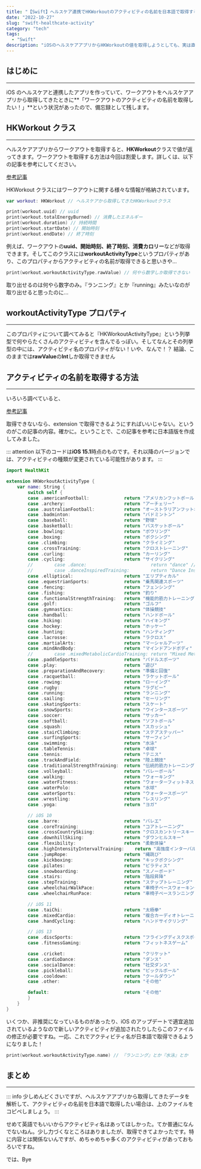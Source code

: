 ```yaml
---
title: "【Swift】ヘルスケア連携でHKWorkoutのアクティビティの名前を日本語で取得する"
date: "2022-10-27"
slug: "swift-healthcate-activity"
category: "tech"
tags:
  - "Swift"
description: "iOSのヘルスケアアプリからHKWorkoutの値を取得しようとしても、実は直接は取得することができません。今回はSwiftを使って、そのヘルスケアのアクティビティ名を取得する方法を紹介します。"
---
```


## はじめに

---

iOS のヘルスケアと連携したアプリを作っていて、ワークアウトをヘルスケアアプリから取得してきたときに**「ワークアウトのアクティビティの名前を取得したい！」**という状況があったので、備忘録として残します。

## HKWorkout クラス

---

ヘルスケアアプリからワークアウトを取得すると、**HKWorkout**クラスで値が返ってきます。ワークアウトを取得する方法は今回は割愛します。詳しくは、以下の記事を参考にしてください。

[参考記事](https://qiita.com/mag-chang/items/e0f39b8c4794b71d858d)

HKWorkout クラスにはワークアウトに関する様々な情報が格納されています。

```swift
var workout: HKWorkout // ヘルスケアから取得してきたHKWorkoutクラス

print(workout.uuid) // uuid
print(workout.totalEnergyBurned) // 消費したエネルギー
print(workout.duration) // 持続時間
print(workout.startDate) // 開始時刻
print(workout.endDate) // 終了時刻
```

例えば、ワークアウトの**uuid、開始時刻、終了時刻、消費カロリー**などが取得できます。そしてこのクラスには**workoutActivityType**というプロパティがあり、このプロパティからアクティビティの名前が取得できると思いきや...

```swift
print(workout.workoutActivityType.rawValue) // 何やら数字しか取得できない
```

取り出せるのは何やら数字のみ。『ランニング』とか『running』みたいなのが取り出せると思ったのに...

## workoutActivityType プロパティ

---

このプロパティについて調べてみると『HKWorkoutActivityType』という列挙型で何やらたくさんのアクティビティを含んでるっぽい。そしてなんとその列挙型の中には、アクティビティ名のプロパティがない！いや、なんで！？
結論、このままでは**rawValue**の**Int**しか取得できません

## アクティビティの名前を取得する方法

---

いろいろ調べていると、

[参考記事](https://stackoverflow.com/questions/30175237/how-to-get-the-name-of-hkworkoutactivitytype-in-healthkit)

取得できないなら、extension で取得できるようにすればいいじゃない。というのがこの記事の内容。確かに。ということで、この記事を参考に日本語版を作成してみました。

::: attention
以下のコードは**iOS 15.1**時点のものです。それ以降のバージョンでは、アクティビティの種類が変更されている可能性があります。
:::

```swift
import HealthKit

extension HKWorkoutActivityType {
    var name: String {
        switch self {
        case .americanFootball:             return "アメリカンフットボール"
        case .archery:                      return "アーチェリー"
        case .australianFootball:           return "オーストラリアンフットボール"
        case .badminton:                    return "バドミントン"
        case .baseball:                     return "野球"
        case .basketball:                   return "バスケットボール"
        case .bowling:                      return "ボウリング"
        case .boxing:                       return "ボクシング"
        case .climbing:                     return "クライミング"
        case .crossTraining:                return "クロストレーニング"
        case .curling:                      return "カーリング"
        case .cycling:                      return "サイクリング"
        //        case .dance:                        return "dance" // deprecated
        //        case .danceInspiredTraining:        return "Dance Inspired Training" // deprecated
        case .elliptical:                   return "エリプティカル"
        case .equestrianSports:             return "乗馬関連スポーツ"
        case .fencing:                      return "フェンシング"
        case .fishing:                      return "釣り"
        case .functionalStrengthTraining:   return "機能的筋力トレーニング"
        case .golf:                         return "ゴルフ"
        case .gymnastics:                   return "体操競技"
        case .handball:                     return "ハンドボール"
        case .hiking:                       return "ハイキング"
        case .hockey:                       return "ホッケー"
        case .hunting:                      return "ハンティング"
        case .lacrosse:                     return "ラクロス"
        case .martialArts:                  return "マーシャルアーツ"
        case .mindAndBody:                  return "マインドアンドボディ"
        //        case .mixedMetabolicCardioTraining: return "Mixed Metabolic Cardio Training" // deprecated
        case .paddleSports:                 return "パドルスポーツ"
        case .play:                         return "遊び"
        case .preparationAndRecovery:       return "準備と回復"
        case .racquetball:                  return "ラケットボール"
        case .rowing:                       return "ローイング"
        case .rugby:                        return "ラグビー"
        case .running:                      return "ランニング"
        case .sailing:                      return "セーリング"
        case .skatingSports:                return "スケート"
        case .snowSports:                   return "ウインタースポーツ"
        case .soccer:                       return "サッカー"
        case .softball:                     return "ソフトボール"
        case .squash:                       return "スカッシュ"
        case .stairClimbing:                return "ステアステッパー"
        case .surfingSports:                return "サーフィン"
        case .swimming:                     return "水泳"
        case .tableTennis:                  return "卓球"
        case .tennis:                       return "テニス"
        case .trackAndField:                return "陸上競技"
        case .traditionalStrengthTraining:  return "伝統的筋力トレーニング"
        case .volleyball:                   return "バレーボール"
        case .walking:                      return "ウォーキング"
        case .waterFitness:                 return "ウォーターフィットネス"
        case .waterPolo:                    return "水球"
        case .waterSports:                  return "ウォータースポーツ"
        case .wrestling:                    return "レスリング"
        case .yoga:                         return "ヨガ"

        // iOS 10
        case .barre:                        return "バレエ"
        case .coreTraining:                 return "コアトレーニング"
        case .crossCountrySkiing:           return "クロスカントリースキー"
        case .downhillSkiing:               return "ダウンヒルスキー"
        case .flexibility:                  return "柔軟体操"
        case .highIntensityIntervalTraining:    return "高強度インターバルトレーニング"
        case .jumpRope:                     return "縄跳び"
        case .kickboxing:                   return "キックボクシング"
        case .pilates:                      return "ピラティス"
        case .snowboarding:                 return "スノーボード"
        case .stairs:                       return "階段昇降"
        case .stepTraining:                 return "ステップトレーニング"
        case .wheelchairWalkPace:           return "車椅子ペースウォーキング"
        case .wheelchairRunPace:            return "車椅子ペースランニング"

        // iOS 11
        case .taiChi:                       return "太極拳"
        case .mixedCardio:                  return "複合カーディオトレーニング"
        case .handCycling:                  return "ハンドサイクリング"

        // iOS 13
        case .discSports:                   return "フライングディスクスポーツ"
        case .fitnessGaming:                return "フィットネスゲーム"

        case .cricket:                      return "クリケット"
        case .cardioDance:                  return "ダンス"
        case .socialDance:                  return "社交ダンス"
        case .pickleball:                   return "ピックルボール"
        case .cooldown:                     return "クールダウン"
        case .other:                        return "その他"

        default:                            return "その他"
        }
    }
}
```

いくつか、非推奨になっているものがあったり、iOS のアップデートで適宜追加されているようなので新しいアクティビティが追加されたりしたらこのファイルの修正が必要ですね。一応、これでアクティビティ名が日本語で取得できるようになりました！

```swift
print(workout.workoutActivityType.name) // 『ランニング』とか『水泳』とか
```

## まとめ

---

::: info
少しめんどくさいですが、ヘルスケアアプリから取得してきたデータを解析して、アクティビティの名前を日本語で取得したい場合は、上のファイルをコピペしましょう。
:::

せめて英語でもいいからアクティビティ名はあってほしかった。てか普通になんでないねん。少し力づくなところはありましたが、取得できてよかったです。特に内容とは関係ないんですが、めちゃめちゃ多くのアクティビティがあっておもろいですね。

では、Bye
